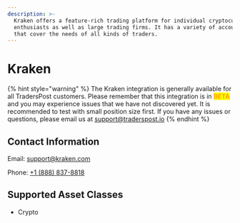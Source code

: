 ```yaml
---
description: >-
  Kraken offers a feature-rich trading platform for individual cryptocurrency
  enthusiasts as well as large trading firms. It has a variety of account types
  that cover the needs of all kinds of traders.
---
```


# Kraken

{% hint style="warning" %}
The Kraken integration is generally available for all TradersPost customers. Please remember that this integration is in <mark style="color:orange;">**BETA**</mark> and you may experience issues that we have not discovered yet. It is recommended to test with small position size first. If you have any issues or questions, please email us at [support@traderspost.io](mailto:support@traderspost.io)
{% endhint %}

## Contact Information

Email: [support@kraken.com](mailto:support@kraken.com)

Phone: [+1 (888) 837-8818](tel:18888378818)

## Supported Asset Classes

* Crypto
